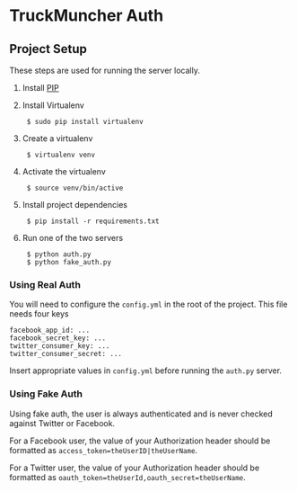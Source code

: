 TruckMuncher Auth
=================

## Project Setup ##
These steps are used for running the server locally.

1. Install [PIP](http://www.pip-installer.org/en/latest/installing.html)
2. Install Virtualenv

        $ sudo pip install virtualenv

3. Create a virtualenv

        $ virtualenv venv

4. Activate the virtualenv

        $ source venv/bin/active

5. Install project dependencies

        $ pip install -r requirements.txt

6. Run one of the two servers

        $ python auth.py
        $ python fake_auth.py

### Using Real Auth
You will need to configure the `config.yml` in the root of the project. This file needs four keys

    facebook_app_id: ...
    facebook_secret_key: ...
    twitter_consumer_key: ...
    twitter_consumer_secret: ...

Insert appropriate values in `config.yml` before running the `auth.py` server.

### Using Fake Auth
Using fake auth, the user is always authenticated and is never checked against Twitter or Facebook.

For a Facebook user, the value of your Authorization header should be formatted as `access_token=theUserID|theUserName`.

For a Twitter user, the value of your Authorization header should be formatted as 
`oauth_token=theUserId,oauth_secret=theUserName`.